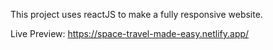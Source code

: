 This project uses reactJS to make a fully responsive website.

Live Preview:
https://space-travel-made-easy.netlify.app/
